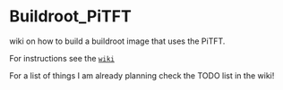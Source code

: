 # Buildroot_PiTFT
wiki on how to build a buildroot image that uses the PiTFT.

For instructions see the [`wiki`](https://github.com/Junky2008/Buildroot_PiTFT/wiki)

For a list of things I am already planning check the TODO list in the wiki!

